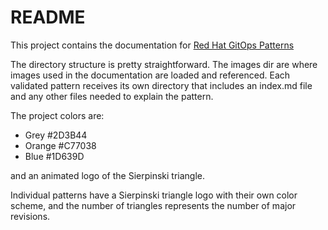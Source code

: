 # README

This project contains the documentation for [Red Hat GitOps Patterns](https://redhat-gitops-patterns.io/)

The directory structure is pretty straightforward. The images dir are where images used in the documentation are loaded and referenced. Each validated pattern receives its own directory that includes an index.md file and any other files needed to explain the pattern.

The project colors are:

- Grey #2D3B44
- Orange #C77038
- Blue #1D639D

and an animated logo of the Sierpinski triangle.

Individual patterns have a Sierpinski triangle logo with their own color scheme, and the number of triangles represents the number of major revisions.
